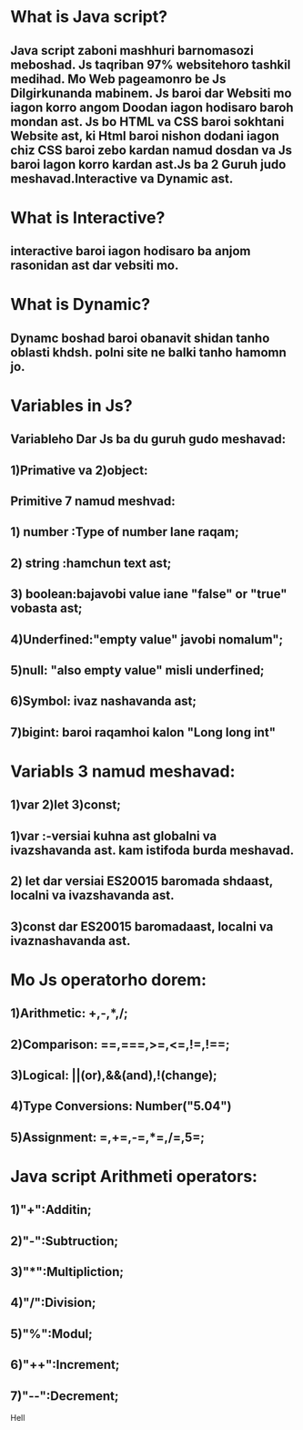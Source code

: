 # What is Java script?
## Java script zaboni mashhuri barnomasozi meboshad. Js taqriban 97% websitehoro tashkil medihad. Mo Web pageamonro be Js Dilgirkunanda mabinem. Js baroi dar Websiti mo iagon korro angom Doodan iagon hodisaro baroh mondan ast. Js bo HTML va CSS baroi sokhtani Website ast, ki Html baroi nishon dodani iagon chiz CSS baroi zebo kardan namud dosdan va Js baroi Iagon korro kardan ast.Js ba 2 Guruh judo meshavad.Interactive va Dynamic ast.
# What is Interactive?
## interactive baroi iagon hodisaro ba anjom rasonidan ast dar vebsiti mo.
# What is Dynamic?
## Dynamc boshad baroi obanavit shidan tanho oblasti khdsh. polni site ne balki tanho hamomn jo.
# Variables in Js?
## Variableho Dar Js ba du guruh gudo meshavad:
## 1)Primative va 2)object:
## Primitive 7 namud meshvad:
## 1) number :Type of number Iane raqam;
## 2) string :hamchun text ast;
## 3) boolean:bajavobi value iane "false" or "true" vobasta ast;
## 4)Underfined:"empty value" javobi nomalum";
## 5)null: "also empty value" misli underfined;
## 6)Symbol: ivaz nashavanda ast;
## 7)bigint: baroi raqamhoi kalon "Long long int"
# Variabls 3 namud meshavad:
## 1)var 2)let 3)const;
## 1)var :-versiai kuhna ast globalni va ivazshavanda ast. kam istifoda burda meshavad.
## 2) let dar versiai ES20015 baromada shdaast, localni va ivazshavanda ast.
## 3)const dar ES20015 baromadaast, localni va ivaznashavanda ast.
# Mo Js operatorho dorem:
## 1)Arithmetic: +,-,*,/;
## 2)Comparison: ==,===,>=,<=,!=,!==;
## 3)Logical: ||(or),&&(and),!(change);
## 4)Type Conversions: Number("5.04")
## 5)Assignment: =,+=,-=,*=,/=,5=;
# Java script Arithmeti operators:
## 1)"+":Additin;
## 2)"-":Subtruction;
## 3)"*":Multipliction;
## 4)"/":Division;
## 5)"%":Modul;
## 6)"++":Increment;
## 7)"--":Decrement;
Hell
